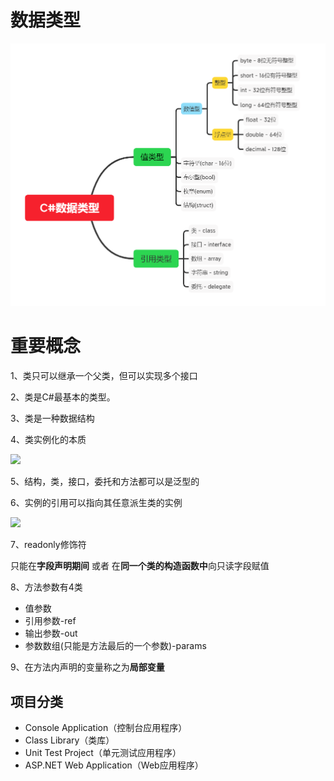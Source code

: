   # 数据类型

![](..\99.Images\1.png)

# 重要概念

1、类只可以继承一个父类，但可以实现多个接口

2、类是C#最基本的类型。

3、类是一种数据结构

4、类实例化的本质

![](C:\Users\hua\Desktop\.NET全栈\C#知识\0.截图\6.png)

5、结构，类，接口，委托和方法都可以是泛型的

6、实例的引用可以指向其任意派生类的实例

![](C:\Users\hua\Desktop\.NET全栈\C#知识\0.截图\7.png)

7、readonly修饰符

只能在**字段声明期间** 或者 在**同一个类的构造函数中**向只读字段赋值

8、方法参数有4类

- 值参数
- 引用参数-ref
- 输出参数-out
- 参数数组(只能是方法最后的一个参数)-params

9、在方法内声明的变量称之为**局部变量**

## 项目分类

- Console Application（控制台应用程序）
- Class Library（类库）
- Unit Test Project（单元测试应用程序）
- ASP.NET Web Application（Web应用程序）